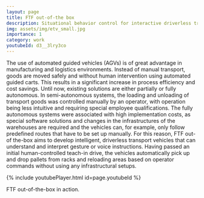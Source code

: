 ```yaml
---
layout: page
title: FTF out-of-the box
description: Situational behavior control for interactive driverless transportation vehicles
img: assets/img/etv_small.jpg
importance: 1
category: work
youtubeId: d3__3lry3co
---
```


The use of automated guided vehicles (AGVs) is of great advantage in manufacturing and logistics environments. Instead of manual transport, goods are moved safely and without human intervention using automated guided carts. This results in a significant increase in process efficiency and cost savings. Until now, existing solutions are either partially or fully autonomous. In semi-autonomous systems, the loading and unloading of transport goods was controlled manually by an operator, with operation being less intuitive and requiring special employee qualifications. The fully autonomous systems were associated with high implementation costs, as special software solutions and changes in the infrastructures of the warehouses are required and the vehicles can, for example, only follow predefined routes that have to be set up manually. For this reason, FTF out-of the-box aims to develop intelligent, driverless transport vehicles that can understand and interpret gesture or voice instructions. Having passed an initial human-controlled teach-in drive, the vehicles automatically pick up and drop pallets from racks and reloading areas based on operator commands without using any infrastructural setups. 

{% include youtubePlayer.html id=page.youtubeId %}

<div class="caption">
    FTF out-of-the-box in action.
</div>
